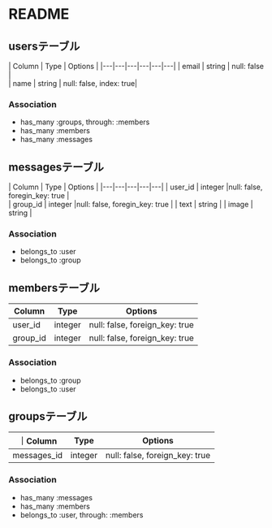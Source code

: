# README

## usersテーブル

| Column  | Type  | Options  |
|---|---|---|---|---|---|
| email  | string  | null: false  |  
| name  | string  | null: false, index: true|

### Association
- has_many :groups, through: :members
- has_many :members
- has_many :messages

## messagesテーブル

| Column  | Type  | Options  |
|---|---|---|---|---|
| user_id | integer |null: false, foregin_key: true   |  
| group_id | integer |null: false, foregin_key: true  |
|  text  |  string |
| image | string  |    

### Association
- belongs_to :user
- belongs_to :group

## membersテーブル

| Column | Type | Options |
| ------ | ---- | ------- |
| user_id | integer | null: false, foreign_key: true |
| group_id | integer | null: false, foreign_key: true |

### Association
- belongs_to :group
- belongs_to :user

## groupsテーブル

｜Column | Type | Options |
| ------ | ---- | ------- |
| messages_id | integer | null: false, foreign_key: true |

### Association
- has_many :messages
- has_many :members
- belongs_to :user, through: :members





